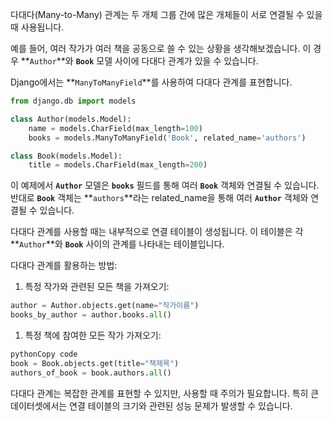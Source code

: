 
다대다(Many-to-Many) 관계는 두 개체 그룹 간에 많은 개체들이 서로 연결될 수 있을 때 사용됩니다.

예를 들어, 여러 작가가 여러 책을 공동으로 쓸 수 있는 상황을 생각해보겠습니다. 이 경우 **`Author`**와 **`Book`** 모델 사이에 다대다 관계가 있을 수 있습니다.

Django에서는 **`ManyToManyField`**를 사용하여 다대다 관계를 표현합니다.

```python
from django.db import models

class Author(models.Model):
    name = models.CharField(max_length=100)
    books = models.ManyToManyField('Book', related_name='authors')

class Book(models.Model):
    title = models.CharField(max_length=200)

```

이 예제에서 **`Author`** 모델은 **`books`** 필드를 통해 여러 **`Book`** 객체와 연결될 수 있습니다. 반대로 **`Book`** 객체는 **`authors`**라는 related_name을 통해 여러 **`Author`** 객체와 연결될 수 있습니다.

다대다 관계를 사용할 때는 내부적으로 연결 테이블이 생성됩니다. 이 테이블은 각 **`Author`**와 **`Book`** 사이의 관계를 나타내는 테이블입니다.

다대다 관계를 활용하는 방법:

1. 특정 작가와 관련된 모든 책을 가져오기:

```python
author = Author.objects.get(name="작가이름")
books_by_author = author.books.all()

```

1. 특정 책에 참여한 모든 작가 가져오기:

```python
pythonCopy code
book = Book.objects.get(title="책제목")
authors_of_book = book.authors.all()

```

다대다 관계는 복잡한 관계를 표현할 수 있지만, 사용할 때 주의가 필요합니다. 특히 큰 데이터셋에서는 연결 테이블의 크기와 관련된 성능 문제가 발생할 수 있습니다.
